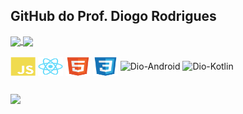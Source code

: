 ## GitHub do Prof. Diogo Rodrigues 

<link rel="stylesheet" href="https://cdn.jsdelivr.net/gh/devicons/devicon@v2.15.1/devicon.min.css"> 

<a href="https://github.com/DIOGOBRODRIGUES/github-readme-stats">
  <img height=200 align="center" src="https://github-readme-stats-seven-omega-95.vercel.app/api?username=DIOGOBRODRIGUES&show_icons=true&theme=radical" />
</a>
<a href="https://github.com/DIOGOBRODRIGUES/convoychat">
  <img height=200 align="center" src="https://github-readme-stats-seven-omega-95.vercel.app/api/top-langs?username=DIOGOBRODRIGUES&layout=compact&langs_count=8&card_width=320&hide=scss&theme=radical" />
</a>


<div style="display: inline_block"><br>
  <img align="center" alt="Dio-Js" height="30" width="40" src="https://raw.githubusercontent.com/devicons/devicon/master/icons/javascript/javascript-plain.svg">
  <img align="center" alt="Dio-React" height="30" width="40" src="https://raw.githubusercontent.com/devicons/devicon/master/icons/react/react-original.svg">
  <img align="center" alt="Dio-HTML" height="30" width="40" src="https://raw.githubusercontent.com/devicons/devicon/master/icons/html5/html5-original.svg">
  <img align="center" alt="Dio-CSS" height="30" width="40" src="https://raw.githubusercontent.com/devicons/devicon/master/icons/css3/css3-original.svg">
  <img align="center" alt="Dio-Android" height="30" width="40"  src="https://cdn.jsdelivr.net/gh/devicons/devicon/icons/androidstudio/androidstudio-original.svg" />
  <img align="center" alt="Dio-Kotlin" height="30" width="40" src="https://cdn.jsdelivr.net/gh/devicons/devicon/icons/kotlin/kotlin-original.svg" />
          
          
          
</div>
  
  ##
 
<div> 

  <a href="https://www.linkedin.com/in/diogo-francisco-borba-rodrigues-3a1b5179" target="_blank"><img src="https://img.shields.io/badge/-LinkedIn-%230077B5?style=for-the-badge&logo=linkedin&logoColor=white" target="_blank"></a> 
  
</div>
